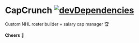 # CapCrunch  [![devDependencies](https://david-dm.org/jrodl3r/capcrunch/dev-status.svg)](https://david-dm.org/jrodl3r/capcrunch#info=devDependencies)
Custom NHL roster builder + salary cap manager :trophy:

**Cheers** :beers:
